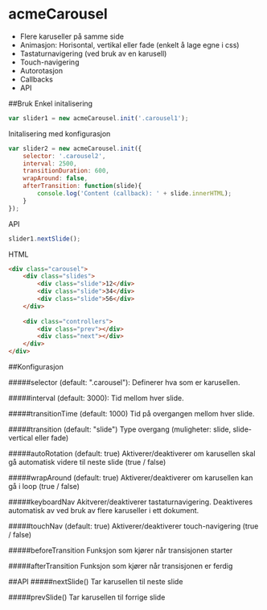 # acmeCarousel

- Flere karuseller på samme side
- Animasjon: Horisontal, vertikal eller fade (enkelt å lage egne i css)
- Tastaturnavigering (ved bruk av en karusell)
- Touch-navigering
- Autorotasjon
- Callbacks
- API

##Bruk
Enkel initalisering
```javascript
var slider1 = new acmeCarousel.init('.carousel1');
```

Initalisering med konfigurasjon
```javascript
var slider2 = new acmeCarousel.init({
	selector: '.carousel2',
	interval: 2500,
	transitionDuration: 600,
	wrapAround: false,
	afterTransition: function(slide){
		console.log('Content (callback): ' + slide.innerHTML);
	}
});
```

API
```javascript
slider1.nextSlide();
```

HTML
```html
<div class="carousel">
	<div class="slides">
		<div class="slide">12</div>
		<div class="slide">34</div>
		<div class="slide">56</div>
	</div>
		
	<div class="controllers">
		<div class="prev"></div>
		<div class="next"></div>
	</div>
</div>
```

##Konfigurasjon

#####selector (default: ".carousel"): 
Definerer hva som er karusellen.

#####interval (default: 3000): 
Tid mellom hver slide.

#####transitionTime (default: 1000)
Tid på overgangen mellom hver slide.

#####transition (default: "slide")
Type overgang (muligheter: slide, slide-vertical eller fade)

#####autoRotation (default: true)
Aktiverer/deaktiverer om karusellen skal gå automatisk videre til neste slide (true / false)

#####wrapAround (default: true)
Aktiverer/deaktiverer om karusellen kan gå i loop (true / false)

#####keyboardNav
Akitverer/deaktiverer tastaturnavigering. Deaktiveres automatisk av ved bruk av flere karuseller i ett dokument.

#####touchNav (default: true)
Aktiverer/deaktiverer touch-navigering (true / false)

#####beforeTransition
Funksjon som kjører når transisjonen starter

#####afterTransition
Funksjon som kjører når transisjonen er ferdig

##API
#####nextSlide()
Tar karusellen til neste slide

#####prevSlide()
Tar karusellen til forrige slide



